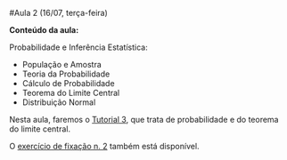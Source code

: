 #Aula 2 (16/07, terça-feira)

**Conteúdo da aula:**

Probabilidade e Inferência Estatística:

* População e Amostra
* Teoria da Probabilidade
* Cálculo de Probabilidade
* Teorema do Limite Central
* Distribuição Normal

Nesta aula, faremos o [Tutorial 3](https://github.com/lgelape/modus_2019/blob/master/Tutoriais/Tutorial3.md), que trata de probabilidade e do teorema do limite central.

O [exercício de fixação n. 2](https://github.com/lgelape/modus_2019/blob/master/Exercicios/Exercicio2.md) também está disponível.
